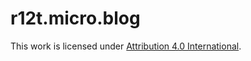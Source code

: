 # r12t.micro.blog

This work is licensed under [Attribution 4.0 International](https://creativecommons.org/licenses/by/4.0/).
